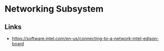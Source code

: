 Networking Subsystem
==

## Links

- https://software.intel.com/en-us/connecting-to-a-network-intel-edison-board


